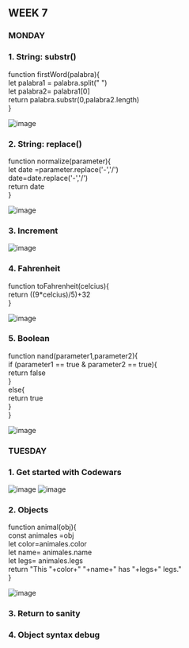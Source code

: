 ## WEEK 7

### MONDAY
### 1. String: substr()

function firstWord(palabra){ <br>
    let palabra1 = palabra.split(" ")  <br>
    let palabra2= palabra1[0]  <br>
    return palabra.substr(0,palabra2.length)  <br>
} <br>

![image](https://github.com/faviola14/core-code-readme/assets/98840536/b1858ed2-5420-4aa1-a9d2-8b035c28844f)

### 2. String: replace()

function normalize(parameter){ <br>
    let date =parameter.replace('-','/') <br>
    date=date.replace('-','/') <br>
    return date <br>
    } <br>
    
![image](https://github.com/faviola14/core-code-readme/assets/98840536/1a72c08a-bb73-4a0c-9a99-e5acbf2b3b61)


### 3. Increment

![image](https://github.com/faviola14/core-code-readme/assets/98840536/347f5116-f6e6-4de1-a35e-521b76f61160)

### 4. Fahrenheit

function toFahrenheit(celcius){ <br>
return ((9*celcius)/5)+32 <br>
} <br>

![image](https://github.com/faviola14/core-code-readme/assets/98840536/d85fa60b-574c-4c30-aefa-f740bd2c236c)

### 5. Boolean

function nand(parameter1,parameter2){ <br>
  if (parameter1 == true & parameter2 == true){ <br>
    return false <br>
  } <br>
  else{ <br>
    return true <br>
  } <br>
} <br>

![image](https://github.com/faviola14/core-code-readme/assets/98840536/51c00417-8fe2-448e-9159-219e2574ddc2)



### TUESDAY
### 1. Get started with Codewars

![image](https://github.com/faviola14/core-code-readme/assets/98840536/3b0ed6fb-02ec-4dae-8ac2-7ff84536156e)
![image](https://github.com/faviola14/core-code-readme/assets/98840536/d6c4b5c2-b037-4341-9fa6-605ac06d4df3)

### 2. Objects

function animal(obj){ <br>
    const animales =obj <br>
    let color=animales.color <br>
    let name= animales.name <br>
    let legs= animales.legs <br>
    return "This "+color+" "+name+" has "+legs+" legs." <br>
} <br>

![image](https://github.com/faviola14/core-code-readme/assets/98840536/f84114c7-7832-4dc7-abe5-f53dcb6deec4)


### 3. Return to sanity



### 4. Object syntax debug

